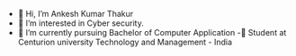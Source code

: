 - 👋 Hi, I’m Ankesh Kumar Thakur
- 👀 I’m interested in Cyber security.
- 🌱 I’m currently pursuing Bachelor of Computer Application
-🏫 Student at Centurion university Technology and Management - India


<!---
Ankesh-sudo/Ankesh-sudo is a ✨ special ✨ repository because its `README.md` (this file) appears on your GitHub profile.
You can click the Preview link to take a look at your changes.
--->
